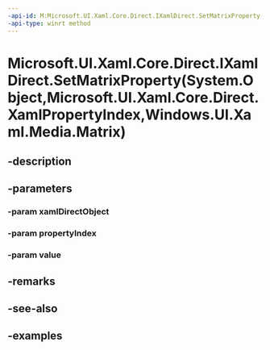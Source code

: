 ```yaml
---
-api-id: M:Microsoft.UI.Xaml.Core.Direct.IXamlDirect.SetMatrixProperty(System.Object,Microsoft.UI.Xaml.Core.Direct.XamlPropertyIndex,Windows.UI.Xaml.Media.Matrix)
-api-type: winrt method
---
```


# Microsoft.UI.Xaml.Core.Direct.IXamlDirect.SetMatrixProperty(System.Object,Microsoft.UI.Xaml.Core.Direct.XamlPropertyIndex,Windows.UI.Xaml.Media.Matrix)

<!--
public void SetMatrixProperty (object xamlDirectObject, Microsoft.UI.Xaml.Core.Direct.XamlPropertyIndex propertyIndex, Windows.UI.Xaml.Media.Matrix value);
-->

## -description

## -parameters

### -param xamlDirectObject

### -param propertyIndex

### -param value

## -remarks

## -see-also

## -examples

